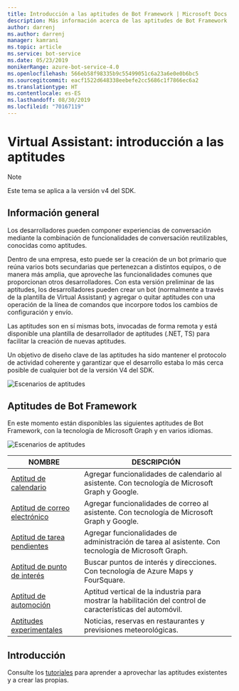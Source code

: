 ```yaml
---
title: Introducción a las aptitudes de Bot Framework | Microsoft Docs
description: Más información acerca de las aptitudes de Bot Framework
author: darrenj
ms.author: darrenj
manager: kamrani
ms.topic: article
ms.service: bot-service
ms.date: 05/23/2019
monikerRange: azure-bot-service-4.0
ms.openlocfilehash: 566eb58f98335b9c55499051c6a23a6e0e0b6bc5
ms.sourcegitcommit: eacf1522d648338eebefe2cc5686c1f7866ec6a2
ms.translationtype: HT
ms.contentlocale: es-ES
ms.lasthandoff: 08/30/2019
ms.locfileid: "70167119"
---
```

# <a name="virtual-assistant---skills-overview"></a>Virtual Assistant: introducción a las aptitudes

> [!NOTE]
> Este tema se aplica a la versión v4 del SDK. 

## <a name="overview"></a>Información general

Los desarrolladores pueden componer experiencias de conversación mediante la combinación de funcionalidades de conversación reutilizables, conocidas como aptitudes.

Dentro de una empresa, esto puede ser la creación de un bot primario que reúna varios bots secundarias que pertenezcan a distintos equipos, o de manera más amplia, que aproveche las funcionalidades comunes que proporcionan otros desarrolladores. Con esta versión preliminar de las aptitudes, los desarrolladores pueden crear un bot (normalmente a través de la plantilla de Virtual Assistant) y agregar o quitar aptitudes con una operación de la línea de comandos que incorpore todos los cambios de configuración y envío.     

Las aptitudes son en sí mismas bots, invocadas de forma remota y está disponible una plantilla de desarrollador de aptitudes (.NET, TS) para facilitar la creación de nuevas aptitudes.

Un objetivo de diseño clave de las aptitudes ha sido mantener el protocolo de actividad coherente y garantizar que el desarrollo estaba lo más cerca posible de cualquier bot de la versión V4 del SDK. 

![Escenarios de aptitudes](./media/enterprise-template/skills-scenarios.png)

## <a name="bot-framework-skills"></a>Aptitudes de Bot Framework

En este momento están disponibles las siguientes aptitudes de Bot Framework, con la tecnología de Microsoft Graph y en varios idiomas.

![Escenarios de aptitudes](./media/enterprise-template/skills-at-build.png)

| NOMBRE | DESCRIPCIÓN |
| ---- | ----------- |
|[Aptitud de calendario](https://aka.ms/bf-calendar-skill)|Agregar funcionalidades de calendario al asistente. Con tecnología de Microsoft Graph y Google.|
|[Aptitud de correo electrónico](https://aka.ms/bf-email-skill)|Agregar funcionalidades de correo al asistente. Con tecnología de Microsoft Graph y Google.|
|[Aptitud de tarea pendientes](https://aka.ms/bf-todo-skill)|Agregar funcionalidades de administración de tarea al asistente. Con tecnología de Microsoft Graph.|
|[Aptitud de punto de interés](https://aka.ms/bf-poi-skill)|Buscar puntos de interés y direcciones. Con tecnología de Azure Maps y FourSquare.|
|[Aptitud de automoción](https://aka.ms/bf-autos-kill)|Aptitud vertical de la industria para mostrar la habilitación del control de características del automóvil.|
|[Aptitudes experimentales](https://aka.ms/bf-experimental-skills)|Noticias, reservas en restaurantes y previsiones meteorológicas.|

## <a name="getting-started"></a>Introducción

Consulte los [tutoriales](https://aka.ms/bfs-tutorials) para aprender a aprovechar las aptitudes existentes y a crear las propias.

